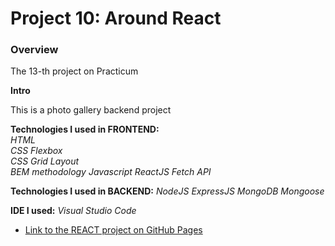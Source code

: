 # Project 10: Around React
### Overview  
The 13-th project on Practicum  
  
**Intro**    
  
This is a photo gallery backend project
  
**Technologies I used in FRONTEND:**  
_HTML_  
_CSS Flexbox_  
_CSS Grid Layout_  
_BEM methodology_
_Javascript_
_ReactJS_
_Fetch API_

**Technologies I used in BACKEND:**
_NodeJS_
_ExpressJS_
_MongoDB_
_Mongoose_

**IDE I used:**
_Visual Studio Code_
  
* [Link to the REACT project on GitHub Pages](https://nigberg.github.io/around-react/)  
  

